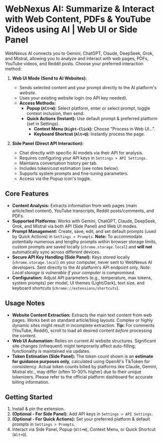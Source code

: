 # WebNexus AI: Summarize & Interact with Web Content, PDFs & YouTube Videos using AI | Web UI or Side Panel

WebNexus AI connects you to Gemini, ChatGPT, Claude, DeepSeek, Grok, and Mistral, allowing you to analyze and interact with web pages, PDFs, YouTube videos, and Reddit posts. Choose your preferred interaction method:

1.  **Web UI Mode (Send to AI Websites):**
    *   Sends selected content and your prompt directly to the AI platform's *website*.
    *   Uses your existing website login (no API key needed).
    *   **Access Methods:**
        *   **Popup (`Alt+W`):** Select platform, enter or select prompt, toggle context inclusion, then send.
        *   **Quick Actions (Instant):** Use default prompt & preferred platform (set in Settings).
            *   **Context Menu (`Right-Click`):** Choose "Process in Web UI...".
            *   **Keyboard Shortcut (`Alt+Q`):** Instantly process the page.

2.  **Side Panel (Direct API Interaction):**
    *   Chat directly with specific AI models via their API for analysis.
    *   Requires configuring your API keys in `Settings > API Settings`.
    *   Maintains conversation history per tab.
    *   Includes token/cost estimation (see notes below).
    *   Supports system prompts and fine-tuning parameters.
    *   Access via the Popup icon's toggle.


## Core Features

*   **Content Analysis:** Extracts information from web pages (main article/text content), YouTube transcripts, Reddit posts/comments, and PDFs.
*   **Supported Platforms:** Works with Gemini, ChatGPT, Claude, DeepSeek, Grok, and Mistral via both API (Side Panel) and Web UI modes.
*   **Prompt Management:** Create, save, edit, and set default prompts (used by Quick Actions) in `Settings > Prompts`. **Note:** To accommodate potentially numerous and lengthy prompts within browser storage limits, custom prompts are saved locally (`chrome.storage.local`) and **will not** automatically sync across different devices.
*   **Secure API Key Handling (Side Panel):** Keys stored locally (`chrome.storage.local`) on your computer, never sent to WebNexus AI developers. Sent directly to the AI platform's API endpoint only. *Note: Local storage is vulnerable if your computer is compromised.*
*   **Configuration:** Adjust API parameters (e.g., temperature, max tokens, system prompts) per model, UI themes (Light/Dark), text size, and keyboard shortcuts (`chrome://extensions/shortcuts`).

## Usage Notes

*   **Website Content Extraction:** Extracts the main text content from web pages. Works best on standard article/blog layouts. Complex or highly dynamic sites might result in incomplete extraction. **Tip:** For comments (YouTube, Reddit), scroll to load all desired content *before* processing the content.
*   **Web UI Automation:** Relies on current AI website structures. Significant site changes (infrequent) might temporarily affect auto-filling; functionality is maintained via updates.
*   **Token Estimation (Side Panel):** The token count shown is an **estimate for guidance purposes only**, calculated using OpenAI's TikToken for consistency. Actual token counts billed by platforms like Claude, Gemini, Mistral etc., may differ (often 10-30% higher) due to their unique tokenizers. Please refer to the official platform dashboard for accurate billing information.

## Getting Started

1.  Install & pin the extension.
2.  **(Optional - For Side Panel):** Add API keys in `Settings > API Settings`.
3.  **(Optional - For Quick Actions):** Set your preferred platform & default prompts in `Settings > Prompts`.
4.  Interact via Side Panel, Popup (`Alt+W`), Context Menu, or Quick Shortcut (`Alt+Q`).
